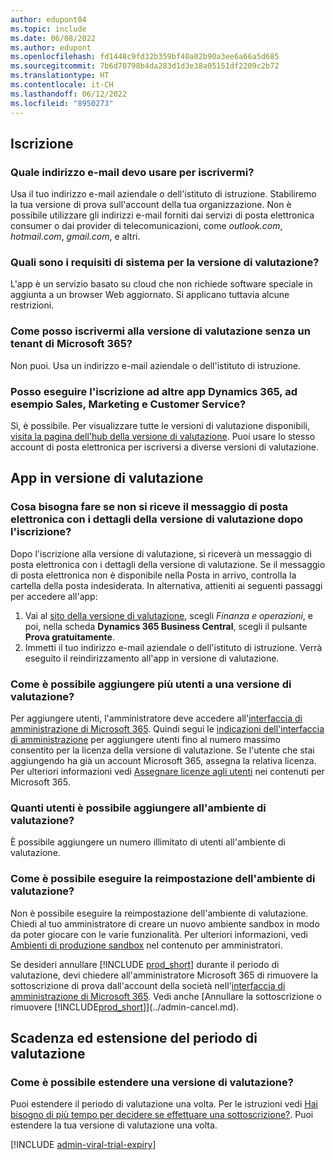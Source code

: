 ```yaml
---
author: edupont04
ms.topic: include
ms.date: 06/08/2022
ms.author: edupont
ms.openlocfilehash: fd1448c9fd32b359bf40a02b90a3ee6a66a5d685
ms.sourcegitcommit: 7b6d70798b4da283d1d3e38a05151df2209c2b72
ms.translationtype: HT
ms.contentlocale: it-CH
ms.lasthandoff: 06/12/2022
ms.locfileid: "8950273"
---
```

## <a name="sign-up"></a>Iscrizione

### <a name="which-email-address-i-should-use-to-sign-up"></a>Quale indirizzo e-mail devo usare per iscrivermi?

Usa il tuo indirizzo e-mail aziendale o dell'istituto di istruzione. Stabiliremo la tua versione di prova sull'account della tua organizzazione. Non è possibile utilizzare gli indirizzi e-mail forniti dai servizi di posta elettronica consumer o dai provider di telecomunicazioni, come *outlook.com*, *hotmail.com*, *gmail.com*, e altri.  

### <a name="what-are-the-system-requirements-for-the-trial"></a>Quali sono i requisiti di sistema per la versione di valutazione?

L'app è un servizio basato su cloud che non richiede software speciale in aggiunta a un browser Web aggiornato. Si applicano tuttavia alcune restrizioni.  

### <a name="how-do-i-sign-up-for-the-trial-without-a-microsoft-365-tenant"></a>Come posso iscrivermi alla versione di valutazione senza un tenant di Microsoft 365?

Non puoi. Usa un indirizzo e-mail aziendale o dell'istituto di istruzione.

### <a name="can-i-sign-up-for-other-dynamics-365-apps-such-as-sales-marketing-and-customer-service"></a>Posso eseguire l'iscrizione ad altre app Dynamics 365, ad esempio Sales, Marketing e Customer Service?

Sì, è possibile. Per visualizzare tutte le versioni di valutazione disponibili, [visita la pagina dell'hub della versione di valutazione](https://dynamics.microsoft.com/dynamics-365-free-trial). Puoi usare lo stesso account di posta elettronica per iscriversi a diverse versioni di valutazione.<!-- However, it is not possible to have multiple apps on the same trial site. Each trial will be on a different org and URL. The trial data won’t be shared across apps.-->

## <a name="trial-app"></a>App in versione di valutazione

### <a name="i-didnt-receive-the-trial-details-email-after-signing-up-what-should-i-do"></a>Cosa bisogna fare se non si riceve il messaggio di posta elettronica con i dettagli della versione di valutazione dopo l'iscrizione?

Dopo l'iscrizione alla versione di valutazione, si riceverà un messaggio di posta elettronica con i dettagli della versione di valutazione. Se il messaggio di posta elettronica non è disponibile nella Posta in arrivo, controlla la cartella della posta indesiderata. In alternativa, attieniti ai seguenti passaggi per accedere all'app:

1. Vai al [sito della versione di valutazione](https://go.microsoft.com/fwlink/?linkid=847861), scegli *Finanza e operazioni*, e poi, nella scheda **Dynamics 365 Business Central**, scegli il pulsante **Prova gratuitamente**.  
2. Immetti il tuo indirizzo e-mail aziendale o dell'istituto di istruzione. Verrà eseguito il reindirizzamento all'app in versione di valutazione.  

### <a name="how-do-i-add-more-users-to-a-trial"></a>Come è possibile aggiungere più utenti a una versione di valutazione?

Per aggiungere utenti, l'amministratore deve accedere all'[interfaccia di amministrazione di Microsoft 365](https://admin.microsoft.com). Quindi segui le [indicazioni dell'interfaccia di amministrazione](/microsoft-365/admin/add-users/add-users) per aggiungere utenti fino al numero massimo consentito per la licenza della versione di valutazione. Se l'utente che stai aggiungendo ha già un account Microsoft 365, assegna la relativa licenza. Per ulteriori informazioni vedi [Assegnare licenze agli utenti](/microsoft-365/admin/manage/assign-licenses-to-users) nei contenuti per Microsoft 365.

### <a name="how-many-users-can-i-add-to-my-trial-environment"></a>Quanti utenti è possibile aggiungere all'ambiente di valutazione?

È possibile aggiungere un numero illimitato di utenti all'ambiente di valutazione.

### <a name="how-do-i-reset-the-trial-environment"></a>Come è possibile eseguire la reimpostazione dell'ambiente di valutazione?

Non è possibile eseguire la reimpostazione dell'ambiente di valutazione. Chiedi al tuo amministratore di creare un nuovo ambiente sandbox in modo da poter giocare con le varie funzionalità. Per ulteriori informazioni, vedi [Ambienti di produzione sandbox](/dynamics365/business-central/dev-itpro/administration/environment-types) nel contenuto per amministratori.  

Se desideri annullare [!INCLUDE [prod_short](prod_short.md)] durante il periodo di valutazione, devi chiedere all'amministratore Microsoft 365 di rimuovere la sottoscrizione di prova dall'account della società nell'[interfaccia di amministrazione di Microsoft 365](https://admin.microsoft.com/). Vedi anche [Annullare la sottoscrizione o rimuovere [!INCLUDE[prod_short](prod_short.md)]](../admin-cancel.md).  

## <a name="trial-expiration-and-extension"></a>Scadenza ed estensione del periodo di valutazione

### <a name="how-do-i-extend-the-trial"></a>Come è possibile estendere una versione di valutazione?

Puoi estendere il periodo di valutazione una volta. Per le istruzioni vedi [Hai bisogno di più tempo per decidere se effettuare una sottoscrizione?](../admin-extend-trial.md). Puoi estendere la tua versione di valutazione una volta.

[!INCLUDE [admin-viral-trial-expiry](admin-viral-trial-expiry.md)]
